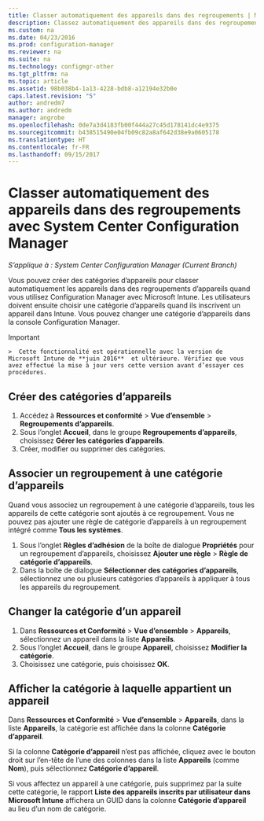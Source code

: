 ```yaml
---
title: Classer automatiquement des appareils dans des regroupements | Microsoft Docs
description: Classez automatiquement des appareils dans des regroupements avec System Center Configuration Manager.
ms.custom: na
ms.date: 04/23/2016
ms.prod: configuration-manager
ms.reviewer: na
ms.suite: na
ms.technology: configmgr-other
ms.tgt_pltfrm: na
ms.topic: article
ms.assetid: 98b038b4-1a13-4228-bdb8-a12194e32b0e
caps.latest.revision: "5"
author: andredm7
ms.author: andredm
manager: angrobe
ms.openlocfilehash: 0de7a3d4183fb00f444a27c45d178141dc4e9375
ms.sourcegitcommit: b438515490e04fb09c82a8af642d38e9a0605178
ms.translationtype: HT
ms.contentlocale: fr-FR
ms.lasthandoff: 09/15/2017
---
```

# <a name="automatically-categorize-devices-into-collections-with-system-center-configuration-manager"></a>Classer automatiquement des appareils dans des regroupements avec System Center Configuration Manager

*S’applique à : System Center Configuration Manager (Current Branch)*

Vous pouvez créer des catégories d’appareils pour classer automatiquement les appareils dans des regroupements d’appareils quand vous utilisez Configuration Manager avec Microsoft Intune. Les utilisateurs doivent ensuite choisir une catégorie d’appareils quand ils inscrivent un appareil dans Intune. Vous pouvez changer une catégorie d’appareils dans la console Configuration Manager.

> [!IMPORTANT]  
    >  Cette fonctionnalité est opérationnelle avec la version de Microsoft Intune de **juin 2016**  et ultérieure. Vérifiez que vous avez effectué la mise à jour vers cette version avant d’essayer ces procédures.

## <a name="create-device-categories"></a>Créer des catégories d’appareils

1.  Accédez à **Ressources et conformité** > **Vue d’ensemble** > **Regroupements d’appareils**.
2.  Sous l’onglet **Accueil**, dans le groupe **Regroupements d’appareils**, choisissez **Gérer les catégories d’appareils**.
3.  Créer, modifier ou supprimer des catégories.

## <a name="associate-a-collection-with-a-device-category"></a>Associer un regroupement à une catégorie d’appareils

Quand vous associez un regroupement à une catégorie d’appareils, tous les appareils de cette catégorie sont ajoutés à ce regroupement. Vous ne pouvez pas ajouter une règle de catégorie d’appareils à un regroupement intégré comme **Tous les systèmes**.

1.  Sous l’onglet **Règles d’adhésion** de la boîte de dialogue **Propriétés** pour un regroupement d’appareils, choisissez **Ajouter une règle** > **Règle de catégorie d’appareils**.
2.  Dans la boîte de dialogue **Sélectionner des catégories d’appareils**, sélectionnez une ou plusieurs catégories d’appareils à appliquer à tous les appareils du regroupement.

## <a name="change-the-category-of-a-device"></a>Changer la catégorie d’un appareil

1.  Dans **Ressources et Conformité** > **Vue d’ensemble** > **Appareils**, sélectionnez un appareil dans la liste **Appareils**.
2.  Sous l’onglet **Accueil**, dans le groupe **Appareil**, choisissez **Modifier la catégorie**.
3.  Choisissez une catégorie, puis choisissez **OK**.

## <a name="view-which-category-a-device-belongs-to"></a>Afficher la catégorie à laquelle appartient un appareil

Dans **Ressources et Conformité** > **Vue d’ensemble** > **Appareils**, dans la liste **Appareils**, la catégorie est affichée dans la colonne **Catégorie d’appareil**.

Si la colonne **Catégorie d’appareil** n’est pas affichée, cliquez avec le bouton droit sur l’en-tête de l’une des colonnes dans la liste **Appareils** (comme **Nom**), puis sélectionnez **Catégorie d’appareil**.

Si vous affectez un appareil à une catégorie, puis supprimez par la suite cette catégorie, le rapport **Liste des appareils inscrits par utilisateur dans Microsoft Intune** affichera un GUID dans la colonne **Catégorie d’appareil** au lieu d’un nom de catégorie.
